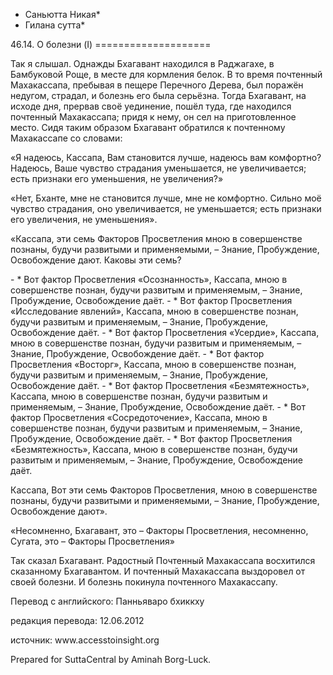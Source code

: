 * Саньютта Никая*
* Гилана сутта*

46\.14\. О болезни \(I\)
\=\=\=\=\=\=\=\=\=\=\=\=\=\=\=\=\=\=\=\=

Так я слышал\. Однажды Бхагавант находился в Раджагахе, в Бамбуковой Роще, в месте для кормления белок\. В то время почтенный Махакассапа, пребывая в пещере Перечного Дерева, был поражён недугом, страдал, и болезнь его была серьёзна\. Тогда Бхагавант, на исходе дня, прервав своё уединение, пошёл туда, где находился почтенный Махакассапа; придя к нему, он сел на приготовленное место\. Сидя таким образом Бхагавант обратился к почтенному Махакассапе со словами:

«Я надеюсь, Кассапа, Вам становится лучше, надеюсь вам комфортно? Надеюсь, Ваше чувство страдания уменьшается, не увеличивается; есть признаки его уменьшения, не увеличения?»

«Нет, Бханте, мне не становится лучше, мне не комфортно\. Сильно моё чувство страдания, оно увеличивается, не уменьшается; есть признаки его увеличения, не уменьшения»\.

«Кассапа, эти семь Факторов Просветления мною в совершенстве познаны, будучи развитыми и применяемыми, – Знание, Пробуждение, Освобождение дают\. Каковы эти семь?

\- \* Вот фактор Просветления «Осознанность», Кассапа, мною в совершенстве познан, будучи развитым и применяемым, – Знание, Пробуждение, Освобождение даёт\.
\- \* Вот фактор Просветления «Исследование явлений», Кассапа, мною в совершенстве познан, будучи развитым и применяемым, – Знание, Пробуждение, Освобождение даёт\.
\- \* Вот фактор Просветления «Усердие», Кассапа, мною в совершенстве познан, будучи развитым и применяемым, – Знание, Пробуждение, Освобождение даёт\.
\- \* Вот фактор Просветления «Восторг», Кассапа, мною в совершенстве познан, будучи развитым и применяемым, – Знание, Пробуждение, Освобождение даёт\.
\- \* Вот фактор Просветления «Безмятежность», Кассапа, мною в совершенстве познан, будучи развитым и применяемым, – Знание, Пробуждение, Освобождение даёт\.
\- \* Вот фактор Просветления «Сосредоточение», Кассапа, мною в совершенстве познан, будучи развитым и применяемым, – Знание, Пробуждение, Освобождение даёт\.
\- \* Вот фактор Просветления «Безмятежность», Кассапа, мною в совершенстве познан, будучи развитым и применяемым, – Знание, Пробуждение, Освобождение даёт\.

Кассапа, Вот эти семь Факторов Просветления, мною в совершенстве познаны, будучи развитыми и применяемыми, – Знание, Пробуждение, Освобождение дают»\.

«Несомненно, Бхагавант, это – Факторы Просветления, несомненно, Сугата, это – Факторы Просветления»

Так сказал Бхагавант\. Радостный Почтенный Махакассапа восхитился сказанному Бхагавантом\. И почтенный Махакассапа выздоровел от своей болезни\. И болезнь покинула почтенного Махакассапу\.

Перевод с английского: Панньяваро бхиккху

редакция перевода: 12\.06\.2012

источник: www\.accesstoinsight\.org

Prepared for SuttaCentral by Aminah Borg\-Luck\.
